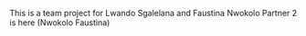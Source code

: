 This is a team project for Lwando Sgalelana and Faustina Nwokolo
Partner 2 is here (Nwokolo Faustina)
